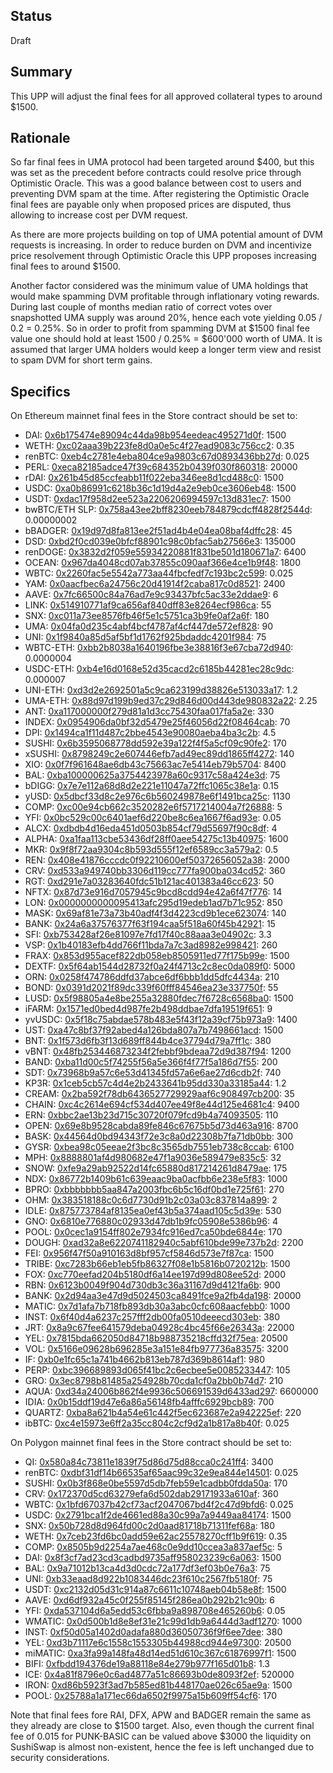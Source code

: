 ## Status

Draft

## Summary

This UPP will adjust the final fees for all approved collateral types to around $1500.

## Rationale

So far final fees in UMA protocol had been targeted around $400, but this was set as the precedent before contracts could resolve price through Optimistic Oracle. This was a good balance between cost to users and preventing DVM spam at the time. After registering the Optimistic Oracle final fees are payable only when proposed prices are disputed, thus allowing to increase cost per DVM request.

As there are more projects building on top of UMA potential amount of DVM requests is increasing. In order to reduce burden on DVM and incentivize price resolvement through Optimistic Oracle this UPP proposes increasing final fees to around $1500.

Another factor considered was the minimum value of UMA holdings that would make spamming DVM profitable through inflationary voting rewards. During last couple of months median ratio of correct votes over snapshotted UMA supply was around 20%, hence each vote yielding 0.05 / 0.2 = 0.25%. So in order to profit from spamming DVM at $1500 final fee value one should hold at least 1500 / 0.25% = $600'000 worth of UMA. It is assumed that larger UMA holders would keep a longer term view and resist to spam DVM for short term gains.

## Specifics

On Ethereum mainnet final fees in the Store contract should be set to:
* DAI: [0x6b175474e89094c44da98b954eedeac495271d0f](https://etherscan.io/address/0x6b175474e89094c44da98b954eedeac495271d0f): 1500
* WETH: [0xc02aaa39b223fe8d0a0e5c4f27ead9083c756cc2](https://etherscan.io/address/0xc02aaa39b223fe8d0a0e5c4f27ead9083c756cc2): 0.35
* renBTC: [0xeb4c2781e4eba804ce9a9803c67d0893436bb27d](https://etherscan.io/address/0xeb4c2781e4eba804ce9a9803c67d0893436bb27d): 0.025
* PERL: [0xeca82185adce47f39c684352b0439f030f860318](https://etherscan.io/address/0xeca82185adce47f39c684352b0439f030f860318): 20000
* rDAI: [0x261b45d85ccfeabb11f022eba346ee8d1cd488c0](https://etherscan.io/address/0x261b45d85ccfeabb11f022eba346ee8d1cd488c0): 1500
* USDC: [0xa0b86991c6218b36c1d19d4a2e9eb0ce3606eb48](https://etherscan.io/address/0xa0b86991c6218b36c1d19d4a2e9eb0ce3606eb48): 1500
* USDT: [0xdac17f958d2ee523a2206206994597c13d831ec7](https://etherscan.io/address/0xdac17f958d2ee523a2206206994597c13d831ec7): 1500
* bwBTC/ETH SLP: [0x758a43ee2bff8230eeb784879cdcff4828f2544d](https://etherscan.io/address/0x758a43ee2bff8230eeb784879cdcff4828f2544d): 0.00000002
* bBADGER: [0x19d97d8fa813ee2f51ad4b4e04ea08baf4dffc28](https://etherscan.io/address/0x19d97d8fa813ee2f51ad4b4e04ea08baf4dffc28): 45
* DSD: [0xbd2f0cd039e0bfcf88901c98c0bfac5ab27566e3](https://etherscan.io/address/0xbd2f0cd039e0bfcf88901c98c0bfac5ab27566e3): 135000
* renDOGE: [0x3832d2f059e55934220881f831be501d180671a7](https://etherscan.io/address/0x3832d2f059e55934220881f831be501d180671a7): 6400
* OCEAN: [0x967da4048cd07ab37855c090aaf366e4ce1b9f48](https://etherscan.io/address/0x967da4048cd07ab37855c090aaf366e4ce1b9f48): 1800
* WBTC: [0x2260fac5e5542a773aa44fbcfedf7c193bc2c599](https://etherscan.io/address/0x2260fac5e5542a773aa44fbcfedf7c193bc2c599): 0.025
* YAM: [0x0aacfbec6a24756c20d41914f2caba817c0d8521](https://etherscan.io/address/0x0aacfbec6a24756c20d41914f2caba817c0d8521): 2400
* AAVE: [0x7fc66500c84a76ad7e9c93437bfc5ac33e2ddae9](https://etherscan.io/address/0x7fc66500c84a76ad7e9c93437bfc5ac33e2ddae9): 6
* LINK: [0x514910771af9ca656af840dff83e8264ecf986ca](https://etherscan.io/address/0x514910771af9ca656af840dff83e8264ecf986ca): 55
* SNX: [0xc011a73ee8576fb46f5e1c5751ca3b9fe0af2a6f](https://etherscan.io/address/0xc011a73ee8576fb46f5e1c5751ca3b9fe0af2a6f): 180
* UMA: [0x04fa0d235c4abf4bcf4787af4cf447de572ef828](https://etherscan.io/address/0x04fa0d235c4abf4bcf4787af4cf447de572ef828): 90
* UNI: [0x1f9840a85d5af5bf1d1762f925bdaddc4201f984](https://etherscan.io/address/0x1f9840a85d5af5bf1d1762f925bdaddc4201f984): 75
* WBTC-ETH: [0xbb2b8038a1640196fbe3e38816f3e67cba72d940](https://etherscan.io/address/0xbb2b8038a1640196fbe3e38816f3e67cba72d940): 0.0000004
* USDC-ETH: [0xb4e16d0168e52d35cacd2c6185b44281ec28c9dc](https://etherscan.io/address/0xb4e16d0168e52d35cacd2c6185b44281ec28c9dc): 0.000007
* UNI-ETH: [0xd3d2e2692501a5c9ca623199d38826e513033a17](https://etherscan.io/address/0xd3d2e2692501a5c9ca623199d38826e513033a17): 1.2
* UMA-ETH: [0x88d97d199b9ed37c29d846d00d443de980832a22](https://etherscan.io/address/0x88d97d199b9ed37c29d846d00d443de980832a22): 2.25
* ANT: [0xa117000000f279d81a1d3cc75430faa017fa5a2e](https://etherscan.io/address/0xa117000000f279d81a1d3cc75430faa017fa5a2e): 330
* INDEX: [0x0954906da0bf32d5479e25f46056d22f08464cab](https://etherscan.io/address/0x0954906da0bf32d5479e25f46056d22f08464cab): 70
* DPI: [0x1494ca1f11d487c2bbe4543e90080aeba4ba3c2b](https://etherscan.io/address/0x1494ca1f11d487c2bbe4543e90080aeba4ba3c2b): 4.5
* SUSHI: [0x6b3595068778dd592e39a122f4f5a5cf09c90fe2](https://etherscan.io/address/0x6b3595068778dd592e39a122f4f5a5cf09c90fe2): 170
* xSUSHI: [0x8798249c2e607446efb7ad49ec89dd1865ff4272](https://etherscan.io/address/0x8798249c2e607446efb7ad49ec89dd1865ff4272): 140
* XIO: [0x0f7f961648ae6db43c75663ac7e5414eb79b5704](https://etherscan.io/address/0x0f7f961648ae6db43c75663ac7e5414eb79b5704): 8400
* BAL: [0xba100000625a3754423978a60c9317c58a424e3d](https://etherscan.io/address/0xba100000625a3754423978a60c9317c58a424e3d): 75
* bDIGG: [0x7e7e112a68d8d2e221e11047a72ffc1065c38e1a](https://etherscan.io/address/0x7e7e112a68d8d2e221e11047a72ffc1065c38e1a): 0.15
* yUSD: [0x5dbcf33d8c2e976c6b560249878e6f1491bca25c](https://etherscan.io/address/0x5dbcf33d8c2e976c6b560249878e6f1491bca25c): 1130
* COMP: [0xc00e94cb662c3520282e6f5717214004a7f26888](https://etherscan.io/address/0xc00e94cb662c3520282e6f5717214004a7f26888): 5
* YFI: [0x0bc529c00c6401aef6d220be8c6ea1667f6ad93e](https://etherscan.io/address/0x0bc529c00c6401aef6d220be8c6ea1667f6ad93e): 0.05
* ALCX: [0xdbdb4d16eda451d0503b854cf79d55697f90c8df](https://etherscan.io/address/0xdbdb4d16eda451d0503b854cf79d55697f90c8df): 4
* ALPHA: [0xa1faa113cbe53436df28ff0aee54275c13b40975](https://etherscan.io/address/0xa1faa113cbe53436df28ff0aee54275c13b40975): 1600
* MKR: [0x9f8f72aa9304c8b593d555f12ef6589cc3a579a2](https://etherscan.io/address/0x9f8f72aa9304c8b593d555f12ef6589cc3a579a2): 0.5
* REN: [0x408e41876cccdc0f92210600ef50372656052a38](https://etherscan.io/address/0x408e41876cccdc0f92210600ef50372656052a38): 2000
* CRV: [0xd533a949740bb3306d119cc777fa900ba034cd52](https://etherscan.io/address/0xd533a949740bb3306d119cc777fa900ba034cd52): 360
* RGT: [0xd291e7a03283640fdc51b121ac401383a46cc623](https://etherscan.io/address/0xd291e7a03283640fdc51b121ac401383a46cc623): 50
* NFTX: [0x87d73e916d7057945c9bcd8cdd94e42a6f47f776](https://etherscan.io/address/0x87d73e916d7057945c9bcd8cdd94e42a6f47f776): 14
* LON: [0x0000000000095413afc295d19edeb1ad7b71c952](https://etherscan.io/address/0x0000000000095413afc295d19edeb1ad7b71c952): 850
* MASK: [0x69af81e73a73b40adf4f3d4223cd9b1ece623074](https://etherscan.io/address/0x69af81e73a73b40adf4f3d4223cd9b1ece623074): 140
* BANK: [0x24a6a37576377f63f194caa5f518a60f45b42921](https://etherscan.io/address/0x24a6a37576377f63f194caa5f518a60f45b42921): 15
* SFI: [0xb753428af26e81097e7fd17f40c88aaa3e04902c](https://etherscan.io/address/0xb753428af26e81097e7fd17f40c88aaa3e04902c): 3.3
* VSP: [0x1b40183efb4dd766f11bda7a7c3ad8982e998421](https://etherscan.io/address/0x1b40183efb4dd766f11bda7a7c3ad8982e998421): 260
* FRAX: [0x853d955acef822db058eb8505911ed77f175b99e](https://etherscan.io/address/0x853d955acef822db058eb8505911ed77f175b99e): 1500
* DEXTF: [0x5f64ab1544d28732f0a24f4713c2c8ec0da089f0](https://etherscan.io/address/0x5f64ab1544d28732f0a24f4713c2c8ec0da089f0): 5000
* ORN: [0x0258f474786ddfd37abce6df6bbb1dd5dfc4434a](https://etherscan.io/address/0x0258f474786ddfd37abce6df6bbb1dd5dfc4434a): 210
* BOND: [0x0391d2021f89dc339f60fff84546ea23e337750f](https://etherscan.io/address/0x0391d2021f89dc339f60fff84546ea23e337750f): 55
* LUSD: [0x5f98805a4e8be255a32880fdec7f6728c6568ba0](https://etherscan.io/address/0x5f98805a4e8be255a32880fdec7f6728c6568ba0): 1500
* iFARM: [0x1571ed0bed4d987fe2b498ddbae7dfa19519f651](https://etherscan.io/address/0x1571ed0bed4d987fe2b498ddbae7dfa19519f651): 9
* yvUSDC: [0x5f18c75abdae578b483e5f43f12a39cf75b973a9](https://etherscan.io/address/0x5f18c75abdae578b483e5f43f12a39cf75b973a9): 1400
* UST: [0xa47c8bf37f92abed4a126bda807a7b7498661acd](https://etherscan.io/address/0xa47c8bf37f92abed4a126bda807a7b7498661acd): 1500
* BNT: [0x1f573d6fb3f13d689ff844b4ce37794d79a7ff1c](https://etherscan.io/address/0x1f573d6fb3f13d689ff844b4ce37794d79a7ff1c): 380
* vBNT: [0x48fb253446873234f2febbf9bdeaa72d9d387f94](https://etherscan.io/address/0x48fb253446873234f2febbf9bdeaa72d9d387f94): 1200
* BAND: [0xba11d00c5f74255f56a5e366f4f77f5a186d7f55](https://etherscan.io/address/0xba11d00c5f74255f56a5e366f4f77f5a186d7f55): 200
* SDT: [0x73968b9a57c6e53d41345fd57a6e6ae27d6cdb2f](https://etherscan.io/address/0x73968b9a57c6e53d41345fd57a6e6ae27d6cdb2f): 740
* KP3R: [0x1ceb5cb57c4d4e2b2433641b95dd330a33185a44](https://etherscan.io/address/0x1ceb5cb57c4d4e2b2433641b95dd330a33185a44): 1.2
* CREAM: [0x2ba592f78db6436527729929aaf6c908497cb200](https://etherscan.io/address/0x2ba592f78db6436527729929aaf6c908497cb200): 35
* CHAIN: [0xc4c2614e694cf534d407ee49f8e44d125e4681c4](https://etherscan.io/address/0xc4c2614e694cf534d407ee49f8e44d125e4681c4): 9400
* ERN: [0xbbc2ae13b23d715c30720f079fcd9b4a74093505](https://etherscan.io/address/0xbbc2ae13b23d715c30720f079fcd9b4a74093505): 110
* OPEN: [0x69e8b9528cabda89fe846c67675b5d73d463a916](https://etherscan.io/address/0x69e8b9528cabda89fe846c67675b5d73d463a916): 8700
* BASK: [0x44564d0bd94343f72e3c8a0d22308b7fa71db0bb](https://etherscan.io/address/0x44564d0bd94343f72e3c8a0d22308b7fa71db0bb): 300
* GYSR: [0xbea98c05eeae2f3bc8c3565db7551eb738c8ccab](https://etherscan.io/address/0xbea98c05eeae2f3bc8c3565db7551eb738c8ccab): 6100
* MPH: [0x8888801af4d980682e47f1a9036e589479e835c5](https://etherscan.io/address/0x8888801af4d980682e47f1a9036e589479e835c5): 32
* SNOW: [0xfe9a29ab92522d14fc65880d817214261d8479ae](https://etherscan.io/address/0xfe9a29ab92522d14fc65880d817214261d8479ae): 175
* NDX: [0x86772b1409b61c639eaac9ba0acfbb6e238e5f83](https://etherscan.io/address/0x86772b1409b61c639eaac9ba0acfbb6e238e5f83): 1000
* BPRO: [0xbbbbbbb5aa847a2003fbc6b5c16df0bd1e725f61](https://etherscan.io/address/0xbbbbbbb5aa847a2003fbc6b5c16df0bd1e725f61): 270
* OHM: [0x383518188c0c6d7730d91b2c03a03c837814a899](https://etherscan.io/address/0x383518188c0c6d7730d91b2c03a03c837814a899): 2
* IDLE: [0x875773784af8135ea0ef43b5a374aad105c5d39e](https://etherscan.io/address/0x875773784af8135ea0ef43b5a374aad105c5d39e): 530
* GNO: [0x6810e776880c02933d47db1b9fc05908e5386b96](https://etherscan.io/address/0x6810e776880c02933d47db1b9fc05908e5386b96): 4
* POOL: [0x0cec1a9154ff802e7934fc916ed7ca50bde6844e](https://etherscan.io/address/0x0cec1a9154ff802e7934fc916ed7ca50bde6844e): 170
* DOUGH: [0xad32a8e6220741182940c5abf610bde99e737b2d](https://etherscan.io/address/0xad32a8e6220741182940c5abf610bde99e737b2d): 2200
* FEI: [0x956f47f50a910163d8bf957cf5846d573e7f87ca](https://etherscan.io/address/0x956f47f50a910163d8bf957cf5846d573e7f87ca): 1500
* TRIBE: [0xc7283b66eb1eb5fb86327f08e1b5816b0720212b](https://etherscan.io/address/0xc7283b66eb1eb5fb86327f08e1b5816b0720212b): 1500
* FOX: [0xc770eefad204b5180df6a14ee197d99d808ee52d](https://etherscan.io/address/0xc770eefad204b5180df6a14ee197d99d808ee52d): 2000
* RBN: [0x6123b0049f904d730db3c36a31167d9d4121fa6b](https://etherscan.io/address/0x6123b0049f904d730db3c36a31167d9d4121fa6b): 900
* BANK: [0x2d94aa3e47d9d5024503ca8491fce9a2fb4da198](https://etherscan.io/address/0x2d94aa3e47d9d5024503ca8491fce9a2fb4da198): 20000
* MATIC: [0x7d1afa7b718fb893db30a3abc0cfc608aacfebb0](https://etherscan.io/address/0x7d1afa7b718fb893db30a3abc0cfc608aacfebb0): 1000
* INST: [0x6f40d4a6237c257fff2db00fa0510deeecd303eb](https://etherscan.io/address/0x6f40d4a6237c257fff2db00fa0510deeecd303eb): 380
* JRT: [0x8a9c67fee641579deba04928c4bc45f66e26343a](https://etherscan.io/address/0x8a9c67fee641579deba04928c4bc45f66e26343a): 22000
* YEL: [0x7815bda662050d84718b988735218cffd32f75ea](https://etherscan.io/address/0x7815bda662050d84718b988735218cffd32f75ea): 20500
* VOL: [0x5166e09628b696285e3a151e84fb977736a83575](https://etherscan.io/address/0x5166e09628b696285e3a151e84fb977736a83575): 3200
* IF: [0xb0e1fc65c1a741b4662b813eb787d369b8614af1](https://etherscan.io/address/0xb0e1fc65c1a741b4662b813eb787d369b8614af1): 980
* PERP: [0xbc396689893d065f41bc2c6ecbee5e0085233447](https://etherscan.io/address/0xbc396689893d065f41bc2c6ecbee5e0085233447): 105
* GRO: [0x3ec8798b81485a254928b70cda1cf0a2bb0b74d7](https://etherscan.io/address/0x3ec8798b81485a254928b70cda1cf0a2bb0b74d7): 210
* AQUA: [0xd34a24006b862f4e9936c506691539d6433ad297](https://etherscan.io/address/0xd34a24006b862f4e9936c506691539d6433ad297): 6600000
* IDIA: [0x0b15ddf19d47e6a86a56148fb4afffc6929bcb89](https://etherscan.io/address/0x0b15ddf19d47e6a86a56148fb4afffc6929bcb89): 700
* QUARTZ: [0xba8a621b4a54e61c442f5ec623687e2a942225ef](https://etherscan.io/address/0xba8a621b4a54e61c442f5ec623687e2a942225ef): 220
* ibBTC: [0xc4e15973e6ff2a35cc804c2cf9d2a1b817a8b40f](https://etherscan.io/address/0xc4e15973e6ff2a35cc804c2cf9d2a1b817a8b40f): 0.025

On Polygon mainnet final fees in the Store contract should be set to:

* QI: [0x580a84c73811e1839f75d86d75d88cca0c241ff4](https://polygonscan.com/address/0x580a84c73811e1839f75d86d75d88cca0c241ff4): 3400
* renBTC: [0xdbf31df14b66535af65aac99c32e9ea844e14501](https://polygonscan.com/address/0xdbf31df14b66535af65aac99c32e9ea844e14501): 0.025
* SUSHI: [0x0b3f868e0be5597d5db7feb59e1cadbb0fdda50a](https://polygonscan.com/address/0x0b3f868e0be5597d5db7feb59e1cadbb0fdda50a): 170
* CRV: [0x172370d5cd63279efa6d502dab29171933a610af](https://polygonscan.com/address/0x172370d5cd63279efa6d502dab29171933a610af): 360
* WBTC: [0x1bfd67037b42cf73acf2047067bd4f2c47d9bfd6](https://polygonscan.com/address/0x1bfd67037b42cf73acf2047067bd4f2c47d9bfd6): 0.025
* USDC: [0x2791bca1f2de4661ed88a30c99a7a9449aa84174](https://polygonscan.com/address/0x2791bca1f2de4661ed88a30c99a7a9449aa84174): 1500
* SNX: [0x50b728d8d964fd00c2d0aad81718b71311fef68a](https://polygonscan.com/address/0x50b728d8d964fd00c2d0aad81718b71311fef68a): 180
* WETH: [0x7ceb23fd6bc0add59e62ac25578270cff1b9f619](https://polygonscan.com/address/0x7ceb23fd6bc0add59e62ac25578270cff1b9f619): 0.35
* COMP: [0x8505b9d2254a7ae468c0e9dd10ccea3a837aef5c](https://polygonscan.com/address/0x8505b9d2254a7ae468c0e9dd10ccea3a837aef5c): 5
* DAI: [0x8f3cf7ad23cd3cadbd9735aff958023239c6a063](https://polygonscan.com/address/0x8f3cf7ad23cd3cadbd9735aff958023239c6a063): 1500
* BAL: [0x9a71012b13ca4d3d0cdc72a177df3ef03b0e76a3](https://polygonscan.com/address/0x9a71012b13ca4d3d0cdc72a177df3ef03b0e76a3): 75
* UNI: [0xb33eaad8d922b1083446dc23f610c2567fb5180f](https://polygonscan.com/address/0xb33eaad8d922b1083446dc23f610c2567fb5180f): 75
* USDT: [0xc2132d05d31c914a87c6611c10748aeb04b58e8f](https://polygonscan.com/address/0xc2132d05d31c914a87c6611c10748aeb04b58e8f): 1500
* AAVE: [0xd6df932a45c0f255f85145f286ea0b292b21c90b](https://polygonscan.com/address/0xd6df932a45c0f255f85145f286ea0b292b21c90b): 6
* YFI: [0xda537104d6a5edd53c6fbba9a898708e465260b6](https://polygonscan.com/address/0xda537104d6a5edd53c6fbba9a898708e465260b6): 0.05
* WMATIC: [0x0d500b1d8e8ef31e21c99d1db9a6444d3adf1270](https://polygonscan.com/address/0x0d500b1d8e8ef31e21c99d1db9a6444d3adf1270): 1000
* INST: [0xf50d05a1402d0adafa880d36050736f9f6ee7dee](https://polygonscan.com/address/0xf50d05a1402d0adafa880d36050736f9f6ee7dee): 380
* YEL: [0xd3b71117e6c1558c1553305b44988cd944e97300](https://polygonscan.com/address/0xd3b71117e6c1558c1553305b44988cd944e97300): 20500
* miMATIC: [0xa3fa99a148fa48d14ed51d610c367c61876997f1](https://polygonscan.com/address/0xa3fa99a148fa48d14ed51d610c367c61876997f1): 1500
* BIFI: [0xfbdd194376de19a88118e84e279b977f165d01b8](https://polygonscan.com/address/0xfbdd194376de19a88118e84e279b977f165d01b8): 1.3
* ICE: [0x4a81f8796e0c6ad4877a51c86693b0de8093f2ef](https://polygonscan.com/address/0x4a81f8796e0c6ad4877a51c86693b0de8093f2ef): 520000
* IRON: [0xd86b5923f3ad7b585ed81b448170ae026c65ae9a](https://polygonscan.com/address/0xd86b5923f3ad7b585ed81b448170ae026c65ae9a): 1500
* POOL: [0x25788a1a171ec66da6502f9975a15b609ff54cf6](https://polygonscan.com/address/0x25788a1a171ec66da6502f9975a15b609ff54cf6): 170

Note that final fees fore RAI, DFX, APW and BADGER remain the same as they already are close to $1500 target. Also, even though the current final fee of 0.015 for PUNK-BASIC can be valued above $3000 the liquidity on SushiSwap is almost non-existent, hence the fee is left unchanged due to security considerations.
